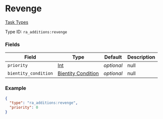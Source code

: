 # Revenge
[Task Types](../task_types.md)



Type ID: `ra_additions:revenge`
### Fields
 | Field | Type | Default | Description | 
|---|---|---|---|
 | `priority` | [Int](../data_types/int.md) | _optional_ | null | 
 | `bientity_condition` | [Bientity Condition](../bientity_condition_types.md) | _optional_ | null | 

### Example
```json
{
  "type": "ra_additions:revenge",
  "priority": 0
}
```

